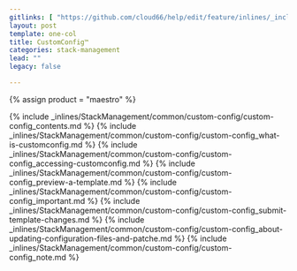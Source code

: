```yaml
---
gitlinks: [ "https://github.com/cloud66/help/edit/feature/inlines/_includes/_inlines/StackManagement/common/custom-config/custom-config_contents.md", "https://github.com/cloud66/help/edit/feature/inlines/_includes/_inlines/StackManagement/common/custom-config/custom-config_what-is-customconfig.md", "https://github.com/cloud66/help/edit/feature/inlines/_includes/_inlines/StackManagement/common/custom-config/custom-config_accessing-customconfig.md", "https://github.com/cloud66/help/edit/feature/inlines/_includes/_inlines/StackManagement/common/custom-config/custom-config_preview-a-template.md", "https://github.com/cloud66/help/edit/feature/inlines/_includes/_inlines/StackManagement/common/custom-config/custom-config_important.md", "https://github.com/cloud66/help/edit/feature/inlines/_includes/_inlines/StackManagement/common/custom-config/custom-config_submit-template-changes.md", "https://github.com/cloud66/help/edit/feature/inlines/_includes/_inlines/StackManagement/common/custom-config/custom-config_about-updating-configuration-files-and-patche.md", "https://github.com/cloud66/help/edit/feature/inlines/_includes/_inlines/StackManagement/common/custom-config/custom-config_note.md" ]
layout: post
template: one-col
title: CustomConfig™
categories: stack-management
lead: ""
legacy: false

---
```

{% assign product = "maestro" %}

{% include _inlines/StackManagement/common/custom-config/custom-config_contents.md %}
{% include _inlines/StackManagement/common/custom-config/custom-config_what-is-customconfig.md %}
{% include _inlines/StackManagement/common/custom-config/custom-config_accessing-customconfig.md %}
{% include _inlines/StackManagement/common/custom-config/custom-config_preview-a-template.md %}
{% include _inlines/StackManagement/common/custom-config/custom-config_important.md %}
{% include _inlines/StackManagement/common/custom-config/custom-config_submit-template-changes.md %}
{% include _inlines/StackManagement/common/custom-config/custom-config_about-updating-configuration-files-and-patche.md %}
{% include _inlines/StackManagement/common/custom-config/custom-config_note.md %}
